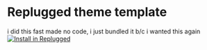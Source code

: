 # Replugged theme template

i did this fast
made no code, i just bundled it b/c i wanted this again
[![Install in Replugged](https://img.shields.io/badge/-Install%20in%20Replugged-blue?style=for-the-badge&logo=none)](https://replugged.dev/install?identifier=progamer63/hopefully-HSL-fix&source=github)
